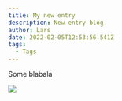 ```yaml
---
title: My new entry
description: New entry blog
author: Lars
date: 2022-02-05T12:53:56.541Z
tags:
  - Tags
---
```

Some blabala

![](https://images.unsplash.com/photo-1608349613233-a2a99705b55d?ixlib=rb-1.2.1&ixid=MnwxMjA3fDB8MHxwaG90by1wYWdlfHx8fGVufDB8fHx8&auto=format&fit=crop&w=765&q=80)